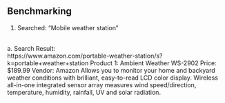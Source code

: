 ## Benchmarking

1. Searched: “Mobile weather station”
<br>
     a. Search Result:
<br>
   https://www.amazon.com/portable-weather-station/s?k=portable+weather+station 
Product 1: Ambient Weather WS-2902 
Price: $189.99
Vendor: Amazon
Allows you to monitor your home and backyard weather conditions with brilliant, easy-to-read LCD color display. Wireless all-in-one integrated sensor array measures wind speed/direction, temperature, humidity, rainfall, UV and solar radiation.

